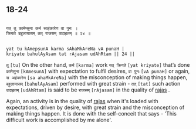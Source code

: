 ## 18-24


```shloka-sa

यत् तु कामेप्सुना कर्म साहंकारेण वा पुनः ।
क्रियते बहुलायासम् तत् राजसम् उदाहृतम् ॥ २४ ॥

```
```shloka-sa-hk

yat tu kAmepsunA karma sAhaMkAreNa vA punaH |
kriyate bahulAyAsam tat rAjasam udAhRtam || 24 ||

```
`तु` `[tu]` On the other hand, `कर्म` `[karma]` work `यत् क्रियते` `[yat kriyate]` that’s done `कामेसुना` `[kAmesunA]` with expectation to fulfil desires, `वा पुनः` `[vA punaH]` or again, `स अहंकारेण` `[sa ahaMkAreNa]` with the misconception of making things happen, `बहुलायासम्` `[bahulAyAsam]` performed with great strain - `तत्` `[tat]` such action `उदाहृतम्` `[udAhRtam]` is said to be `राजसम्` `[rAjasam]` in the quality of 
[rajas](rajas)
.

Again, an activity is in the quality of 
[rajas](rajas)
 when it's loaded with expectations, driven by desire, with great strain and the misconception of making things happen. It is done with the self-conceit that says - 'This difficult work is accomplished by me alone'.



